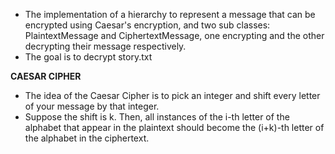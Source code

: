 - The implementation of a hierarchy to represent a message that can be encrypted using Caesar's encryption, and two sub classes: PlaintextMessage and CiphertextMessage, one encrypting and the other decrypting their message respectively. 
- The goal is to decrypt story.txt



**CAESAR CIPHER**
- The idea of the Caesar Cipher is to pick an integer and shift every letter of your message by that integer.
- Suppose the shift is k. Then, all instances of the i-th letter of the alphabet that appear in the plaintext should become the (i+k)-th letter of the alphabet in the ciphertext.
